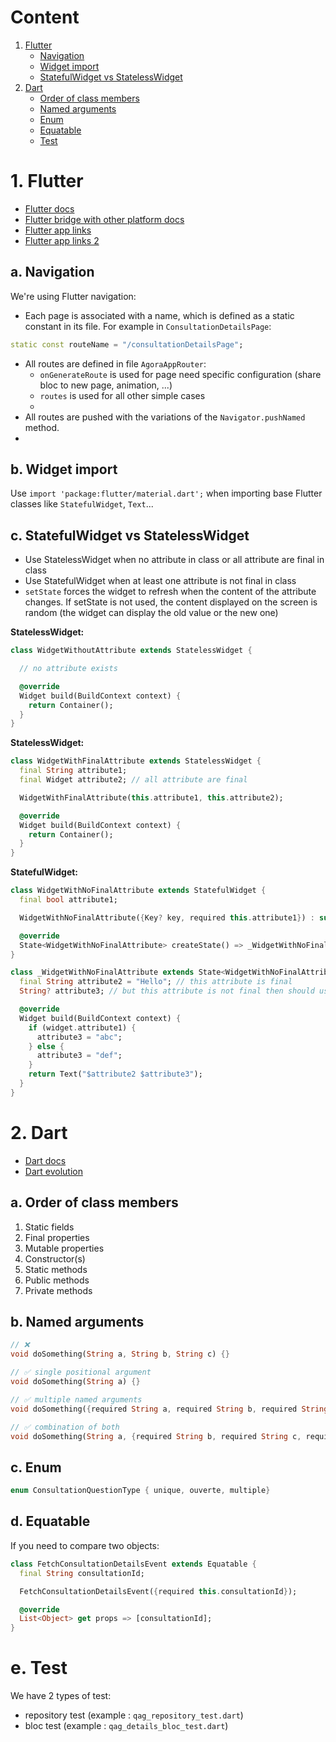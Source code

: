 # Content
1. [Flutter](#1-flutter)
   * [Navigation](#a-navigation)
   * [Widget import](#b-widget-import)
   * [StatefulWidget vs StatelessWidget](#c-statefulwidget-vs-statelesswidget)
2. [Dart](#2-dart)
   * [Order of class members](#a-order-of-class-members)
   * [Named arguments](#b-named-arguments)
   * [Enum](#c-enum)
   * [Equatable](#d-equatable)
   * [Test](#e-test)


# 1. Flutter
- [Flutter docs](https://docs.flutter.dev/) 
- [Flutter bridge with other platform docs](https://docs.flutter.dev/platform-integration/platform-channels?tab=type-mappings-kotlin-tab)
- [Flutter app links](https://pub.dev/packages/uni_links)
- [Flutter app links 2](https://docs.flutter.dev/ui/navigation/deep-linking)

## a. Navigation

We're using Flutter navigation:

- Each page is associated with a name, which is defined as a static constant in its file. For
  example in `ConsultationDetailsPage`:

```dart
static const routeName = "/consultationDetailsPage";
```

- All routes are defined in file `AgoraAppRouter`:
  - `onGenerateRoute` is used for page need specific configuration (share bloc to new page, animation, ...)
  - `routes` is used for all other simple cases
  -
- All routes are pushed with the variations of the `Navigator.pushNamed` method.
-
## b. Widget import

Use `import 'package:flutter/material.dart';` when importing base Flutter classes like
`StatefulWidget`, `Text`...

## c. StatefulWidget vs StatelessWidget

- Use StatelessWidget when no attribute in class or all attribute are final in class
- Use StatefulWidget when at least one attribute is not final in class
- `setState` forces the widget to refresh when the content of the attribute changes. If setState is
  not used, the content displayed on the screen is random (the widget can display the old value or
  the new one)

**StatelessWidget:**

```dart
class WidgetWithoutAttribute extends StatelessWidget {

  // no attribute exists

  @override
  Widget build(BuildContext context) {
    return Container();
  }
}
```

**StatelessWidget:**

```dart
class WidgetWithFinalAttribute extends StatelessWidget {
  final String attribute1;
  final Widget attribute2; // all attribute are final

  WidgetWithFinalAttribute(this.attribute1, this.attribute2);

  @override
  Widget build(BuildContext context) {
    return Container();
  }
}
```

**StatefulWidget:**

```dart
class WidgetWithNoFinalAttribute extends StatefulWidget {
  final bool attribute1;

  WidgetWithNoFinalAttribute({Key? key, required this.attribute1}) : super(key: key);

  @override
  State<WidgetWithNoFinalAttribute> createState() => _WidgetWithNoFinalAttribute();
}

class _WidgetWithNoFinalAttribute extends State<WidgetWithNoFinalAttribute> {
  final String attribute2 = "Hello"; // this attribute is final
  String? attribute3; // but this attribute is not final then should use StatefulWidget

  @override
  Widget build(BuildContext context) {
    if (widget.attribute1) {
      attribute3 = "abc";
    } else {
      attribute3 = "def";
    }
    return Text("$attribute2 $attribute3");
  }
}
```

# 2. Dart
- [Dart docs](https://dart.dev/language)
- [Dart evolution](https://dart.dev/guides/language/evolution)

## a. Order of class members

1. Static fields
2. Final properties
3. Mutable properties
4. Constructor(s)
5. Static methods
6. Public methods
7. Private methods

## b. Named arguments

```dart
// ❌
void doSomething(String a, String b, String c) {}

// ✅ single positional argument
void doSomething(String a) {}

// ✅ multiple named arguments
void doSomething({required String a, required String b, required String c}) {}

// ✅ combination of both
void doSomething(String a, {required String b, required String c, required String d}) {}
```

## c. Enum

```dart
enum ConsultationQuestionType { unique, ouverte, multiple}
```

## d. Equatable

If you need to compare two objects:

```dart
class FetchConsultationDetailsEvent extends Equatable {
  final String consultationId;

  FetchConsultationDetailsEvent({required this.consultationId});

  @override
  List<Object> get props => [consultationId];
}
```


# e. Test

We have 2 types of test:

- repository test (example : `qag_repository_test.dart`)
- bloc test  (example : `qag_details_bloc_test.dart`)

